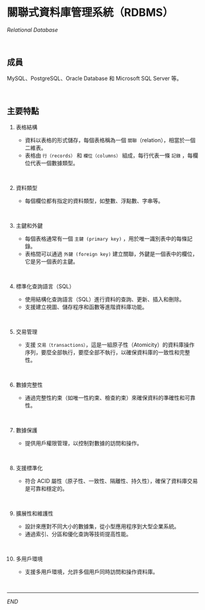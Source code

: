 # 關聯式資料庫管理系統（RDBMS）

_Relational Database_

<br>

## 成員

MySQL、PostgreSQL、Oracle Database 和 Microsoft SQL Server 等。

<br>

## 主要特點

1. 表格結構

   - 資料以表格的形式儲存，每個表格稱為一個 `關聯`（relation），相當於一個二維表。
   - 表格由 `行（records）` 和 `欄位（columns）` 組成，每行代表一條 `記錄` ，每欄位代表一個數據類型。

<br>

2. 資料類型

   - 每個欄位都有指定的資料類型，如整數、浮點數、字串等。

<br>

3. 主鍵和外鍵

   - 每個表格通常有一個 `主鍵 (primary key)` ，用於唯一識別表中的每條記錄。
   - 表格間可以通過 `外鍵 (foreign key)` 建立關聯，外鍵是一個表中的欄位，它是另一個表的主鍵。

<br>

4. 標準化查詢語言（SQL）

   - 使用結構化查詢語言（SQL）進行資料的查詢、更新、插入和刪除。
   - 支援建立視圖、儲存程序和函數等進階資料庫功能。

<br>

5. 交易管理

   - 支援 `交易（transactions）`，這是一組原子性（Atomicity）的資料庫操作序列，要麼全部執行，要麼全部不執行，以確保資料庫的一致性和完整性。

<br>

6. 數據完整性

   - 通過完整性約束（如唯一性約束、檢查約束）來確保資料的準確性和可靠性。

<br>

7. 數據保護

   - 提供用戶權限管理，以控制對數據的訪問和操作。

<br>

8. 支援標準化

   - 符合 ACID 屬性（原子性、一致性、隔離性、持久性），確保了資料庫交易是可靠和穩定的。

<br>

9. 擴展性和維護性

   - 設計來應對不同大小的數據集，從小型應用程序到大型企業系統。
   - 通過索引、分區和優化查詢等技術提高性能。

<br>

10. 多用戶環境

    - 支援多用戶環境，允許多個用戶同時訪問和操作資料庫。

<br>

___

_END_